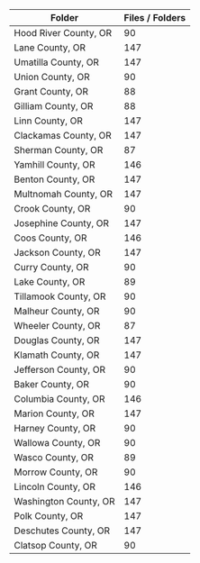 | Folder                |   Files / Folders |
|-----------------------|-------------------|
| Hood River County, OR |                90 |
| Lane County, OR       |               147 |
| Umatilla County, OR   |               147 |
| Union County, OR      |                90 |
| Grant County, OR      |                88 |
| Gilliam County, OR    |                88 |
| Linn County, OR       |               147 |
| Clackamas County, OR  |               147 |
| Sherman County, OR    |                87 |
| Yamhill County, OR    |               146 |
| Benton County, OR     |               147 |
| Multnomah County, OR  |               147 |
| Crook County, OR      |                90 |
| Josephine County, OR  |               147 |
| Coos County, OR       |               146 |
| Jackson County, OR    |               147 |
| Curry County, OR      |                90 |
| Lake County, OR       |                89 |
| Tillamook County, OR  |                90 |
| Malheur County, OR    |                90 |
| Wheeler County, OR    |                87 |
| Douglas County, OR    |               147 |
| Klamath County, OR    |               147 |
| Jefferson County, OR  |                90 |
| Baker County, OR      |                90 |
| Columbia County, OR   |               146 |
| Marion County, OR     |               147 |
| Harney County, OR     |                90 |
| Wallowa County, OR    |                90 |
| Wasco County, OR      |                89 |
| Morrow County, OR     |                90 |
| Lincoln County, OR    |               146 |
| Washington County, OR |               147 |
| Polk County, OR       |               147 |
| Deschutes County, OR  |               147 |
| Clatsop County, OR    |                90 |
